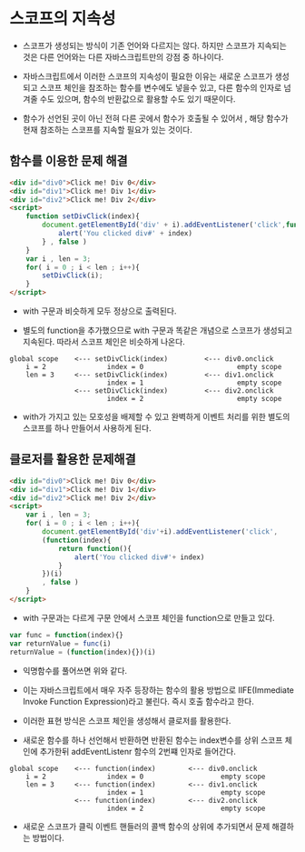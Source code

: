 # 스코프의 지속성

- 스코프가 생성되는 방식이 기존 언어와 다르지는 않다. 하지만 스코프가 지속되는 것은 다른 언어와는 다른 자바스크립트만의 강점 중 하나이다.

- 자바스크립트에서 이러한 스코프의 지속성이 필요한 이유는 새로운 스코프가 생성되고 스코프 체인을 참조하는 함수를 변수에도 넣을수 있고, 다른 함수의 인자로 넘겨줄 수도 있으며, 함수의 반환값으로 활용할 수도 있기 때문이다.

- 함수가 선언된 곳이 아닌 전혀 다른 곳에서 함수가 호출될 수 있어서 , 해당 함수가 현재 참조하는 스코프를 지속할 필요가 있는 것이다.

## 함수를 이용한 문제 해결

```html
<div id="div0">Click me! Div 0</div>
<div id="div1">Click me! Div 1</div>
<div id="div2">Click me! Div 2</div>
<script>
    function setDivClick(index){
        document.getElementById('div' + i).addEventListener('click',function(){
            alert('You clicked div#' + index)
        } , false )
    }
    var i , len = 3;
    for( i = 0 ; i < len ; i++){
        setDivClick(i);
    }
</script>
```

- with 구문과 비슷하게 모두 정상으로 출력된다.

- 별도의 function을 추가했으므로 with 구문과 똑같은 개념으로 스코프가 생성되고 지속된다. 따라서 스코프 체인은 비슷하게 나온다.

```
global scope    <--- setDivClick(index)         <--- div0.onclick
    i = 2               index = 0                       empty scope
    len = 3     <--- setDivClick(index)         <--- div1.onclick               
                        index = 1                       empty scope
                <--- setDivClick(index)         <--- div2.onclick  
                        index = 2                       empty scope
```

- with가 가지고 있는 모호성을 배제할 수 있고 완벽하게 이벤트 처리를 위한 별도의 스코프를 하나 만들어서 사용하게 된다.

## 클로저를 활용한 문제해결

```html
<div id="div0">Click me! Div 0</div>
<div id="div1">Click me! Div 1</div>
<div id="div2">Click me! Div 2</div>
<script>
    var i , len = 3;
    for( i = 0 ; i < len ; i++){
        document.getElementById('div'+i).addEventListener('click',
        (function(index){
            return function(){
                alert('You clicked div#'+ index)
            }
        })(i)
        , false )
    }
</script>
```

- with 구문과는 다르게 구문 안에서 스코프 체인을 function으로 만들고 있다.

```js
var func = function(index){}
var returnValue = func(i)
returnValue = (function(index){})(i)
```

- 익명함수를 풀어쓰면 위와 같다.

- 이는 자바스크립트에서 매우 자주 등장하는 함수의 활용 방법으로 IIFE(Immediate Invoke Function Expression)라고 불린다. 즉시 호출 함수라고 한다.

- 이러한 표현 방식은 스코프 체인을 생성해서 클로저를 활용한다.

- 새로운 함수를 하나 선언해서 반환하면 반환된 함수는 index변수를 상위 스코프 체인에 추가한뒤 addEventListenr 함수의 2번쨰 인자로 들어간다.

```
global scope    <--- function(index)        <--- div0.onclick
    i = 2               index = 0                   empty scope
    len = 3     <--- function(index)        <--- div1.onclick               
                        index = 1                   empty scope
                <--- function(index)        <--- div2.onclick  
                        index = 2                   empty scope
```

- 새로운 스코프가 클릭 이벤트 핸들러의 콜백 함수의 상위에 추가되면서 문제 해결하는 방법이다.


